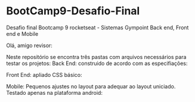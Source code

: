 # BootCamp9-Desafio-Final
Desafio final Bootcamp 9 rocketseat - Sistemas Gympoint Back end, Front end e Mobile

Olá, amigo revisor:

Neste repositório se encontra três pastas com arquivos necessários para testar os projetos:
Back End:
construido de acordo com as especifiações:

Front End:
apliado CSS básico:

Mobile:
Pequenos ajustes no layout para adequar ao layout uniciado.
Testado apenas na plataforma android:

